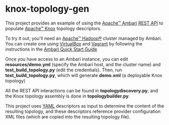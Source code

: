 # knox-topology-gen
This project provides an example of using the [Apache™ Ambari](https://ambari.apache.org) [REST API](https://github.com/apache/ambari/blob/trunk/ambari-server/docs/api/v1/index.md) to populate [Apache™ Knox](http://knox.apache.org) topology descriptors.

To try it out, you'll need an [Apache™ Hadoop®](http://hadoop.apache.org) cluster managed by Ambari. You can create one using [VirtualBox](https://www.virtualbox.org) and [Vagrant](https://www.vagrantup.com) by following the instructions in the [Ambari Quick Start Guide](https://cwiki.apache.org/confluence/display/AMBARI/Quick+Start+Guide)

Once you have access to an Ambari instance, you can edit __resources/demo.yml__ (specify the Ambari host, and the cluster name) and __test_build_topology.py__ (edit the credentials).
Then, run __test_build_topology.py__, which will generate __demo.xml__ (a deployable Knox topology)

All the REST API interactions can be found in __topologydiscovery.py__, and the Knox topology assembly is done in __topologybuilder.py__.

This project uses [YAML](http://yaml.org) descriptors as input to determine the content of the resulting topology, and these descriptors reference provider configuration XML files (which are copied into the resulting topology file).

